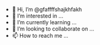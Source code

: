 - 👋 Hi, I’m @gfaffffshajkhfakh
- 👀 I’m interested in ...
- 🌱 I’m currently learning ...
- 💞️ I’m looking to collaborate on ...
- 📫 How to reach me ...

<!---
gfaffffshajkhfakh/gfaffffshajkhfakh is a ✨ special ✨ repository because its `README.md` (this file) appears on your GitHub profile.
You can click the Preview link to take a look at your changes.
--->
